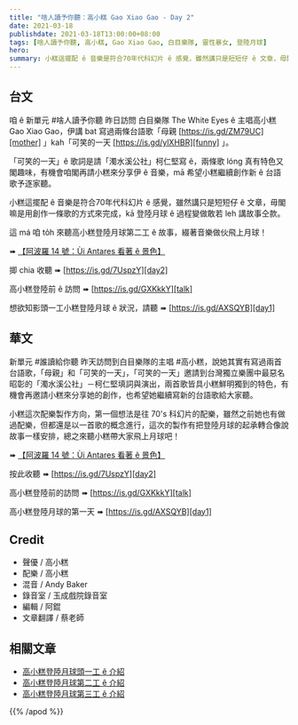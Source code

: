 ```yaml
---
title: "啥人讀予你聽：高小糕 Gao Xiao Gao - Day 2"
date: 2021-03-18
publishdate: 2021-03-18T13:00:00+08:00
tags: [啥人讀予你聽, 高小糕, Gao Xiao Gao, 白目樂隊, 靈性暴女, 登陸月球]
hero:
summary: 小糕這擺配 ê 音樂是符合70年代科幻片 ê 感覺，雖然講只是短短仔 ê 文章，毋閣嘛是用創作一條歌的方式來完成，kā 登陸月球 ê 過程變做敢若 leh 講故事仝款。
---
```





## 台文

咱 ê 新單元 #啥人讀予你聽 昨日訪問 白目樂隊 The White Eyes ê 主唱高小糕 Gao Xiao Gao，伊講 bat 寫過兩條台語歌「母親 [https://is.gd/ZM79UC][mother] 」kah「可笑的一天 [https://is.gd/ylXHBR][funny] 」。

「可笑的一天」ê 歌詞是請「濁水溪公社」柯仁堅寫 ê，兩條歌 lóng 真有特色又閣趣味，有機會咱閣再請小糕來分享伊 ê 音樂，mā 希望小糕繼續創作新 ê 台語歌予逐家聽。

小糕這擺配 ê 音樂是符合70年代科幻片 ê 感覺，雖然講只是短短仔 ê 文章，毋閣嘛是用創作一條歌的方式來完成，kā 登陸月球 ê 過程變做敢若 leh 講故事仝款。

這 má 咱 to̍h 來聽高小糕登陸月球第二工 ê 故事，綴著音樂做伙飛上月球！

➠ [【阿波羅 14 號：Ùi Antares 看著 ê 景色】][article2]

揤 chia 收聽 ➠ [https://is.gd/7UspzY][day2]


高小糕登陸前 ê 訪問 ➠ [https://is.gd/GXKkkY][talk]

想欲知影頭一工小糕登陸月球 ê 狀況，請聽 ➠ [https://is.gd/AXSQYB][day1]



## 華文

新單元 #誰讀給你聽 昨天訪問到白目樂隊的主唱 #高小糕，說她其實有寫過兩首台語歌，「母親」和「可笑的一天」，「可笑的一天」邀請到台灣獨立樂團中最惡名昭彰的「濁水溪公社」－柯仁堅填詞與演出，兩首歌皆具小糕鮮明獨到的特色，有機會再邀請小糕來分享她的創作，也希望她繼續寫新的台語歌給大家聽。

小糕這次配樂製作方向，第一個想法是往 70's 科幻片的配樂，雖然之前她也有做過配樂，但都還是以一首歌的概念進行，這次的製作有把登陸月球的起承轉合像說故事一樣安排，總之來聽小糕帶大家飛上月球吧！

➠ [【阿波羅 14 號：Ùi Antares 看著 ê 景色】][article2]

按此收聽 ➠ [https://is.gd/7UspzY][day2]

高小糕登陸前的訪問 ➠ [https://is.gd/GXKkkY][talk]

高小糕登陸月球的第一天 ➠ [https://is.gd/AXSQYB][day1]


## Credit

- 聲優 / 高小糕
- 配樂 / 高小糕
- 混音 / Andy Baker
- 錄音室 / 玉成戲院錄音室
- 編輯 / 阿錕
- 文章翻譯 / 蔡老師

## 相關文章

- [高小糕登陸月球頭一工 ê 介紹][intro1]
- [高小糕登陸月球第二工 ê 介紹][intro2]
- [高小糕登陸月球第三工 ê 介紹][intro3]



{{% /apod %}}

[talk]: https://is.gd/GXKkkY
[day1]: https://is.gd/AXSQYB
[article1]: https://apod.tw/daily/20210203/
[day2]: https://is.gd/7UspzY
[article2]: https://apod.tw/daily/20210204/
[mother]: https://is.gd/ZM79UC
[funny]: https://is.gd/ylXHBR
[intro1]: https://apod.tw/bonus/gaoxiaogao-day1/
[intro2]: https://apod.tw/bonus/gaoxiaogao-day2/
[intro3]: https://apod.tw/bonus/gaoxiaogao-day3/
